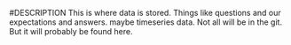 #DESCRIPTION
This is where data is stored. Things like questions and our expectations and answers. maybe timeseries data. Not all will be in the git. But it will probably be found here. 
